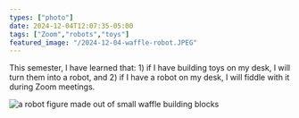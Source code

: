 ```yaml
---
types: ["photo"]
date: 2024-12-04T12:07:35-05:00
tags: ["Zoom","robots","toys"]
featured_image: "/2024-12-04-waffle-robot.JPEG"
---
```

This semester, I have learned that: 1) if I have building toys on my desk, I will turn them into a robot, and 2) if I have a robot on my desk, I will fiddle with it during Zoom meetings.

![a robot figure made out of small waffle building blocks](/2024-12-04-waffle-robot.JPEG)
